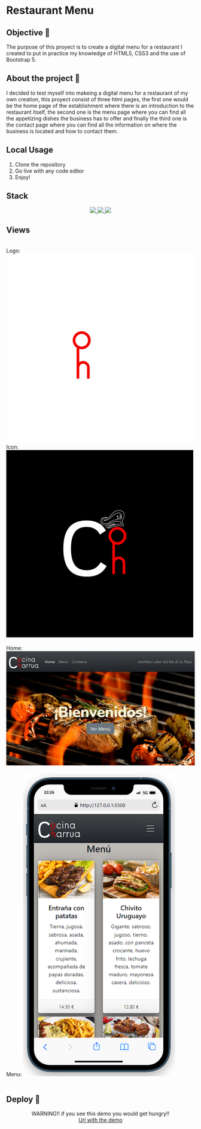 # Restaurant Menu

## Objective 🎯

The purpose of this proyect is to create a digital menu for a restaurant I created to put in practice my knowledge of HTML5, CSS3 and the use of Bootstrap 5.

## About the project 🔎

I decided to test myself into makeing a digital menu for a restaurant of my own creation, this proyect consist of three html pages, the first one would be the home page of the establishment where there is an introduction to the restaurant itself, the second one is the menu page where you can find all the appetizing dishes the business has to offer and finally the third one is the contact page where you can find all the information on where the business is located and how to contact them.

## Local Usage

1. Clone the repository
2. Go live with any code editor
3. Enjoy!

## Stack

<div align="center">
<a href="https://developer.mozilla.org/en-US/docs/Web/HTML">
    <img src= "https://img.shields.io/badge/HTML5-E34F26?style=for-the-badge&logo=html5&logoColor=white"/>
</a>
<a href="https://developer.mozilla.org/es/docs/Web/CSS">
    <img src= "https://img.shields.io/badge/CSS3-1572B6?style=for-the-badge&logo=css3&logoColor=white"/>
</a>
<a href="https://getbootstrap.com/docs/5.0/getting-started/introduction/">
    <img src= "https://img.shields.io/badge/Bootstrap-563D7C?style=for-the-badge&logo=bootstrap&logoColor=white"/>
</a>
 </div>
 
## Views
<br>
Logo:
<img src="./media/black-full-logo.svg">  
Icon:
<img src="./media/ICONO_COCINA CHARRUA.png">
<br><br>
Home:
<img src="./media/home-screenshot.png">
<br><br>
Menu:
<img src="./media/mobile-menu.png">
<br><br>

## Deploy 🚀

<div align="center">
WARNING!! if you see this demo you would get hungry!!<br>
 <a href="https://fran1893.github.io/restaurant_menu/" target="_blank">Url with the demo</a></div>
